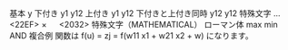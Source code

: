 <SJIS-MAC>
<ParaStyle:中見出し>基本
<ParaStyle:本文><cstyle:数式>y<cstyle:>
<ParaStyle:中見出し>下付き
<ParaStyle:本文><cstyle:数式>y<cstyle:><cstyle:数式下付き>1<cstyle:>
<ParaStyle:本文><cstyle:数式>y<cstyle:><cstyle:数式下付き>12<cstyle:>
<ParaStyle:中見出し>上付き
<ParaStyle:本文><cstyle:数式>y<cstyle:><cstyle:数式上付き>1<cstyle:>
<ParaStyle:本文><cstyle:数式>y<cstyle:><cstyle:数式上付き>12<cstyle:>
<ParaStyle:中見出し>下付きと上付き同時
<ParaStyle:本文><cstyle:数式>y<cstyle:><cstyle:数式下付き><cr:1><crstr:3>12<cr:><crstr:><cstyle:>
<ParaStyle:本文><cstyle:数式>y<cstyle:><cstyle:数式下付き><cr:1><crstr:(3)>12<cr:><crstr:><cstyle:>
<ParaStyle:中見出し>特殊文字
<ParaStyle:本文><cstyle:数式>...<cstyle:>
<ParaStyle:本文><cstyle:数式><22EF><cstyle:>
<ParaStyle:本文><cstyle:数式>×<cstyle:>
<ParaStyle:本文><cstyle:数式>　<cstyle:>
<ParaStyle:本文><cstyle:数式><2032><cstyle:>
<ParaStyle:中見出し>特殊文字（MATHEMATICAL）
<ParaStyle:本文><cstyle:数式><F0BE><cstyle:>
<ParaStyle:本文><cstyle:数式><F0A2><cstyle:>
<ParaStyle:本文><cstyle:数式><F022><cstyle:>
<ParaStyle:本文><cstyle:数式><F060><cstyle:>
<ParaStyle:中見出し>ローマン体
<ParaStyle:本文><cstyle:数式ローマン>max<cstyle:>
<ParaStyle:本文><cstyle:数式ローマン>min<cstyle:>
<ParaStyle:本文><cstyle:数式ローマン>AND<cstyle:>
<ParaStyle:中見出し>複合例
<ParaStyle:本文>関数は <cstyle:数式>f(u)<cstyle:> <cstyle:数式>=<cstyle:> <cstyle:数式>z<cstyle:><cstyle:数式下付き><cr:1><crstr:(2)>j<cr:><crstr:><cstyle:> <cstyle:数式>=<cstyle:> <cstyle:数式>f(w<cstyle:><cstyle:数式下付き>11<cstyle:> <cstyle:数式>x<cstyle:><cstyle:数式上付き>1<cstyle:> <cstyle:数式>+<cstyle:> <cstyle:数式>w<cstyle:><cstyle:数式下付き><cr:1><crstr:(2)>21<cr:><crstr:><cstyle:> <cstyle:数式>x<cstyle:><cstyle:数式下付き>2<cstyle:> <cstyle:数式>+<cstyle:> <cstyle:数式>w)<cstyle:> になります。
